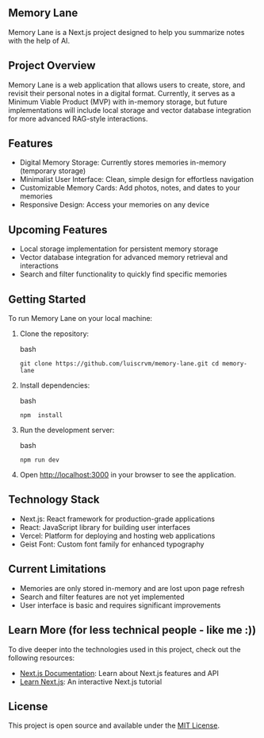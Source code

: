 Memory Lane
-----------

Memory Lane is a Next.js project designed to help you summarize notes with the help of AI. 

Project Overview
----------------

Memory Lane is a web application that allows users to create, store, and revisit their personal notes in a digital format. Currently, it serves as a Minimum Viable Product (MVP) with in-memory storage, but future implementations will include local storage and vector database integration for more advanced RAG-style interactions.

Features
--------

-   Digital Memory Storage: Currently stores memories in-memory (temporary storage)
-   Minimalist User Interface: Clean, simple design for effortless navigation
-   Customizable Memory Cards: Add photos, notes, and dates to your memories
-   Responsive Design: Access your memories on any device

Upcoming Features
-----------------

-   Local storage implementation for persistent memory storage
-   Vector database integration for advanced memory retrieval and interactions
-   Search and filter functionality to quickly find specific memories

Getting Started
---------------

To run Memory Lane on your local machine:

1.  Clone the repository:

    bash

    `git clone https://github.com/luiscrvm/memory-lane.git cd memory-lane `

2.  Install dependencies:

    bash

    `npm  install  `

3.  Run the development server:

    bash

    `npm run dev `

4.  Open [http://localhost:3000](http://localhost:3000/) in your browser to see the application.

Technology Stack
----------------

-   Next.js: React framework for production-grade applications
-   React: JavaScript library for building user interfaces
-   Vercel: Platform for deploying and hosting web applications
-   Geist Font: Custom font family for enhanced typography

Current Limitations
-------------------

-   Memories are only stored in-memory and are lost upon page refresh
-   Search and filter features are not yet implemented
-   User interface is basic and requires significant improvements


Learn More (for less technical people - like me :))
----------

To dive deeper into the technologies used in this project, check out the following resources:

-   [Next.js Documentation](https://nextjs.org/docs): Learn about Next.js features and API
-   [Learn Next.js](https://nextjs.org/learn): An interactive Next.js tutorial

License
-------

This project is open source and available under the [MIT License](https://www.perplexity.ai/search/LICENSE).

